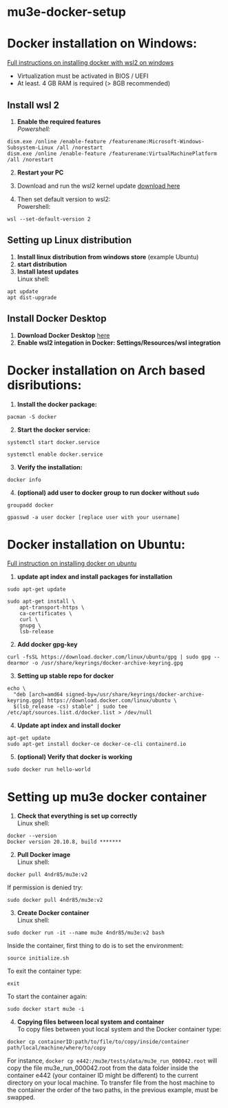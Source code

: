 # mu3e-docker-setup

# Docker installation on Windows: 
[Full instructions on installing docker with wsl2 on windows](https://docs.docker.com/docker-for-windows/wsl/)  
- Virtualization must be activated in BIOS / UEFI
- At least. 4 GB RAM is required (> 8GB recommended)

## Install wsl 2
1. **Enable the required features**  
*Powershell:*
```
dism.exe /online /enable-feature /featurename:Microsoft-Windows-Subsystem-Linux /all /norestart
dism.exe /online /enable-feature /featurename:VirtualMachinePlatform /all /norestart
```

2. **Restart your PC**

3. Download and run the wsl2 kernel update [download here](https://wslstorestorage.blob.core.windows.net/wslblob/wsl_update_x64.msi)

4. Then set default version to wsl2:  
Powershell:
```
wsl --set-default-version 2
```

## Setting up Linux distribution

1. **Install linux distribution from windows store** (example Ubuntu)
2. **start distribution**
3. **Install latest updates**  
Linux shell:
```
apt update 
apt dist-upgrade
```

## Install Docker Desktop

1. **Download Docker Desktop** [here](https://hub.docker.com/editions/community/docker-ce-desktop-windows/)
2. **Enable wsl2 integation in Docker: Settings/Resources/wsl integration**

# Docker installation on Arch based disributions:

1. **Install the docker package:**
```
pacman -S docker
```
2. **Start the docker service:**
```
systemctl start docker.service
 
systemctl enable docker.service
```
3. **Verify the installation:**
```
docker info
```
4. **(optional) add user to docker group to run docker without ```sudo```**
```
groupadd docker
 
gpasswd -a user docker [replace user with your username]

```

# Docker installation on Ubuntu:
[Full instruction on installing docker on ubuntu](https://docs.docker.com/engine/install/ubuntu/)

1. **update apt index and install packages for installation**
```
sudo apt-get update

sudo apt-get install \
    apt-transport-https \
    ca-certificates \
    curl \
    gnupg \
    lsb-release
```

2. **Add docker gpg-key**
```
curl -fsSL https://download.docker.com/linux/ubuntu/gpg | sudo gpg --dearmor -o /usr/share/keyrings/docker-archive-keyring.gpg
```

3. **Setting up stable repo for docker**
```
echo \
  "deb [arch=amd64 signed-by=/usr/share/keyrings/docker-archive-keyring.gpg] https://download.docker.com/linux/ubuntu \
  $(lsb_release -cs) stable" | sudo tee /etc/apt/sources.list.d/docker.list > /dev/null
```

4. **Update apt index and install docker**

```
apt-get update
sudo apt-get install docker-ce docker-ce-cli containerd.io
```

5. **(optional) Verify that docker is working**
```
sudo docker run hello-world
```

# Setting up mu3e docker container
1. **Check that everything is set up correctly**  
Linux shell:
```
docker --version
Docker version 20.10.8, build *******
```

2. **Pull Docker image**   
Linux shell:
```
docker pull 4ndr85/mu3e:v2
```   

If permission is denied try:

```
sudo docker pull 4ndr85/mu3e:v2
```

3. **Create Docker container**   
Linux shell:
```
sudo docker run -it --name mu3e 4ndr85/mu3e:v2 bash
```   
Inside the container, first thing to do is to set the environment:
```
source initialize.sh
```   
To exit the container type:
```
exit
```
To start the container again:
```
sudo docker start mu3e -i
```

4. **Copying files between local system and container**   
To copy files between yout local system and the Docker container type:
```
docker cp containerID:path/to/file/to/copy/inside/container path/local/machine/where/to/copy
``` 
For instance, ```docker cp e442:/mu3e/tests/data/mu3e_run_000042.root``` will copy the file mu3e_run_000042.root from the data folder inside the container e442 (your container ID might be different) to the current directory on your local machine. To transfer file from the host machine to the container the order of the two paths, in the previous example, must be swapped. 